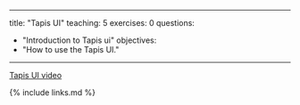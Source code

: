 
---
title: "Tapis UI"
teaching: 5
exercises: 0
questions:
- "Introduction to Tapis ui"
objectives:
- "How to use the Tapis UI."
---

[Tapis UI video](https://www.youtube.com/watch?v=0OPffobYE-U)


{% include links.md %}

